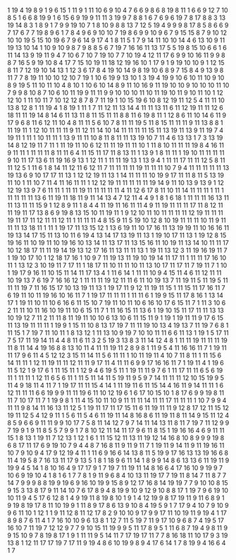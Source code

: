 1
19
4
19
8
9
1
9
6
15
1
11
9
1
11
10
6
9
10
4
7
6
6
9
8
6
8
19
8
11
1
6
6
9
12
7
10
8
5
1
6
6
8
19
9
1
6
15
6
9
19
9
11
11
3
19
9
7
8
8
1
6
7
6
9
6
19
7
8
17
8
8
3
13
19
14
8
3
1
8
9
1
7
9
9
19
10
7
1
8
10
9
8
8
13
7
12
5
19
4
9
9
9
8
17
8
5
8
6
6
9
7
17
6
7
7
19
8
9
6
1
7
8
4
9
6
9
10
10
7
19
8
6
9
9
10
9
6
7
9
15
15
8
7
9
10
12
10
10
19
5
15
10
19
6
7
9
6
14
9
17
4
1
8
11
5
1
7
9
14
11
10
10
14
4
6
13
10
9
11
19
13
10
14
1
10
9
10
9
8
7
9
8
8
5
6
7
19
7
16
16
11
13
17
5
5
19
8
15
10
6
6
1
6
11
14
13
9
19
11
9
4
7
10
6
7
10
7
19
10
7
7
10
19
4
12
11
17
6
9
9
10
16
11
9
9
8
8
7
16
5
9
19
10
8
4
17
7
15
10
19
11
18
12
19
16
10
1
17
9
1
9
19
10
10
9
1
12
15
8
11
7
12
19
10
14
13
1
12
3
6
17
8
4
19
10
14
9
8
19
10
6
8
9
7
15
8
4
9
13
9
8
11
7
7
8
19
11
10
10
12
10
7
19
1
10
6
19
9
13
10
1
3
19
4
19
9
10
6
10
11
10
9
10
8
9
19
5
11
10
11
10
4
8
10
1
10
6
10
14
8
9
11
10
16
9
11
19
10
10
9
10
10
10
11
10
7
9
9
8
10
8
7
10
6
10
11
19
9
11
11
9
9
10
10
10
11
10
11
19
10
11
9
10
11
10
1
12
12
10
1
11
10
11
7
10
12
12
8
7
8
7
11
19
1
10
15
19
6
10
8
12
19
11
12
5
4
11
11
10
13
8
12
8
1
11
19
4
1
8
19
1
11
1
7
11
12
11
13
14
4
11
11
13
11
6
11
12
19
11
11
12
6
18
11
11
19
14
8
14
6
11
13
11
8
11
15
11
11
8
8
11
6
19
8
11
1
12
8
6
11
10
14
6
11
9
17
9
6
8
11
6
12
11
10
4
8
11
11
5
6
10
7
8
11
11
19
5
11
8
15
11
11
11
9
11
13
8
8
1
11
19
11
1
12
10
11
11
11
9
11
12
11
14
10
14
11
11
11
11
15
11
13
19
11
13
9
11
19
7
4
19
11
1
11
1
10
11
11
1
13
9
11
11
10
8
11
8
11
11
13
19
10
7
11
4
6
13
13
1
7
3
13
19
14
8
12
19
11
7
11
1
11
19
11
10
6
12
11
11
19
11
11
10
1
11
8
10
11
11
11
19
8
4
16
11
9
11
11
1
11
11
11
8
11
11
6
4
11
15
11
17
11
8
13
11
1
13
9
1
8
11
11
1
19
10
11
11
11
11
9
10
11
17
13
6
11
19
16
9
13
1
12
11
1
11
11
19
13
1
13
9
4
1
11
11
17
11
11
12
5
8
11
11
12
5
1
11
6
1
8
14
11
12
11
6
12
11
7
11
11
11
11
19
11
11
11
10
7
9
4
11
11
11
11
11
13
19
13
6
9
10
17
17
11
13
1
12
12
19
11
13
1
14
11
11
11
10
19
9
17
11
11
8
11
5
13
19
11
10
1
11
10
7
11
4
11
16
11
11
1
12
12
19
11
11
11
11
11
19
14
9
11
10
13
9
13
9
1
12
12
19
13
9
7
6
11
11
1
11
11
19
11
11
11
11
11
4
11
12
6
17
8
11
10
11
14
11
11
11
1
11
1
11
11
11
11
13
6
11
19
11
18
11
9
11
14
13
4
7
12
11
4
4
9
1
8
1
6
18
1
11
11
11
16
13
11
11
13
11
11
15
9
1
12
8
9
11
1
8
4
4
11
19
11
16
11
11
4
9
11
19
11
11
11
17
11
8
12
11
11
19
11
17
13
8
6
9
19
8
13
15
10
11
19
11
1
9
12
10
11
10
11
11
11
11
12
19
11
11
11
19
11
17
11
12
11
11
12
11
1
11
11
11
4
8
15
9
11
5
19
10
12
8
10
19
11
11
11
10
11
9
11
11
11
13
18
11
1
11
1
19
17
11
13
15
12
1
13
6
19
11
10
17
16
11
13
19
19
11
10
16
16
11
19
13
14
17
15
11
13
10
11
6
19
4
13
14
17
13
19
11
13
1
19
10
17
11
13
1
19
12
8
15
19
16
11
10
19
11
10
19
16
10
13
14
11
13
17
11
13
15
16
11
10
19
11
13
14
10
11
11
17
10
12
18
17
11
11
19
14
19
13
12
17
16
11
13
11
11
13
1
19
11
13
12
3
11
19
16
19
11
7
1
19
10
17
10
1
12
18
17
16
1
10
9
7
11
19
13
11
19
10
19
14
11
17
11
1
11
11
17
16
10
11
1
13
12
3
10
19
11
7
17
11
1
18
17
11
10
11
11
10
11
13
10
17
11
17
11
7
19
11
7
1
10
1
19
17
9
16
11
10
15
11
14
11
17
13
4
1
11
6
14
1
11
11
10
9
4
15
11
4
6
11
12
11
11
10
19
13
7
6
19
7
16
16
12
1
11
11
11
19
12
11
11
6
11
10
19
13
7
11
19
11
5
11
19
5
11
11
11
19
7
11
16
15
17
10
13
19
11
13
1
19
17
11
9
12
11
19
11
15
1
11
15
11
17
16
11
7
6
19
11
10
11
19
16
10
16
11
7
1
19
17
11
11
11
1
11
11
6
1
19
9
15
11
17
8
16
1
13
14
17
1
19
11
10
11
10
6
16
6
11
15
10
7
19
11
10
11
10
6
16
10
17
6
15
11
7
1
11
3
10
6
2
11
11
10
11
16
10
19
11
10
6
15
11
7
1
11
16
15
11
13
6
1
19
10
15
11
17
11
11
13
13
10
19
12
7
11
2
11
11
8
11
19
11
10
10
6
13
10
6
11
15
11
9
1
19
1
19
11
11
9
17
6
15
11
13
19
11
11
11
1
19
9
1
15
11
10
8
13
17
19
7
11
11
19
10
13
4
19
13
7
11
19
7
6
8
1
11
15
1
7
19
7
11
10
11
1
8
13
12
1
11
13
10
9
19
7
10
10
11
11
6
6
11
13
1
19
1
5
17
11
7
5
17
11
19
14
11
4
4
8
11
6
11
3
2
5
19
3
13
8
3
11
14
12
4
8
1
11
11
19
11
11
11
19
11
8
11
14
4
19
16
8
8
13
10
11
4
11
11
19
11
2
8
9
8
1
11
9
5
4
11
16
16
11
7
1
19
11
11
17
9
6
11
4
5
12
12
3
15
11
14
11
5
6
11
11
1
10
11
19
11
4
10
7
11
8
11
1
11
15
6
14
11
11
1
12
11
19
11
11
12
11
11
9
17
11
4
11
11
6
9
9
17
16
16
11
7
1
19
11
4
1
19
6
11
5
12
1
9
17
6
1
11
15
11
1
12
9
4
6
19
5
11
1
19
11
11
9
7
6
1
11
17
11
11
6
5
6
19
11
1
11
11
1
12
11
6
5
6
11
1
11
5
11
14
11
5
19
11
9
5
9
7
14
11
11
11
12
10
15
19
9
5
11
4
9
18
11
4
11
7
1
19
17
11
11
15
4
14
1
11
19
11
6
11
15
14
4
16
11
9
14
11
11
1
6
12
11
11
11
6
6
19
9
9
11
11
19
6
11
10
12
19
6
1
6
17
10
15
10
1
8
17
6
9
9
19
8
11
11
7
10
17
11
7
1
19
9
8
1
11
4
15
10
11
10
9
11
11
11
14
11
11
17
11
11
11
1
10
7
9
9
4
11
11
9
8
14
11
16
13
11
12
5
1
19
11
17
11
17
15
11
6
11
19
11
11
9
12
8
17
12
11
15
12
19
11
12
5
4
12
9
11
1
5
6
11
5
4
6
11
19
11
14
8
16
8
6
11
19
11
8
11
14
9
15
11
12
4
8
5
9
6
6
9
11
11
9
9
10
17
7
5
8
11
14
12
7
9
7
14
11
14
13
11
8
11
7
19
7
11
12
9
9
7
19
9
1
9
11
8
5
5
7
9
9
1
7
8
10
12
11
14
11
17
9
6
11
8
15
1
19
16
16
4
6
9
11
11
15
1
8
13
1
19
11
7
12
13
1
12
1
6
1
11
15
12
11
13
11
19
12
14
16
8
10
8
9
9
9
19
8
6
8
17
11
17
6
9
19
10
7
9
4
4
8
7
16
8
11
9
11
9
11
7
1
19
11
9
14
11
9
11
19
16
11
10
7
9
10
9
4
17
9
12
19
4
11
1
11
6
9
16
6
14
13
8
11
5
19
9
17
16
13
13
19
16
6
8
11
4
19
5
8
7
16
13
11
17
9
13
5
1
8
1
18
9
6
11
14
1
8
9
9
14
8
6
13
13
6
11
19
11
9
19
9
4
5
14
1
8
10
16
4
9
17
17
9
1
7
19
7
11
19
11
14
8
16
6
4
17
16
10
9
19
9
7
10
6
9
19
10
4
1
8
1
6
1
7
7
8
1
9
11
9
6
8
4
10
13
11
19
17
7
19
11
8
14
7
11
8
7
7
14
7
9
9
9
8
8
19
9
19
6
9
16
10
19
9
15
8
9
12
17
16
8
14
19
19
7
7
9
10
10
8
15
9
15
3
13
8
17
9
11
14
10
7
6
17
8
9
4
8
19
9
10
9
12
9
10
8
8
17
1
19
7
9
6
19
10
10
11
9
4
5
17
6
12
8
1
4
9
19
11
8
19
8
10
1
9
1
4
12
19
9
8
17
19
11
9
11
6
8
9
1
9
19
8
19
17
8
11
10
19
9
1
11
8
9
17
8
6
13
9
10
8
4
19
5
9
1
7
17
9
4
10
7
9
10
9
9
6
11
10
1
12
1
1
9
11
12
8
11
12
17
8
2
9
10
10
9
17
9
9
17
11
10
19
11
9
19
4
1
17
8
9
8
7
6
11
4
1
7
16
10
10
9
6
13
8
1
12
7
11
5
19
7
11
9
17
10
9
6
8
7
4
19
5
17
16
10
7
11
19
7
12
12
9
7
7
9
10
15
11
19
9
9
5
11
17
8
9
5
1
11
6
8
7
19
4
9
8
11
9
9
15
10
9
7
8
19
8
17
1
9
1
11
11
9
5
14
11
7
17
19
17
11
7
7
8
16
18
11
10
17
9
3
19
13
8
1
12
11
17
17
19
7
17
11
9
19
4
8
6
10
19
9
8
9
4
17
6
14
1
7
8
19
9
4
16
6
4
1
7
